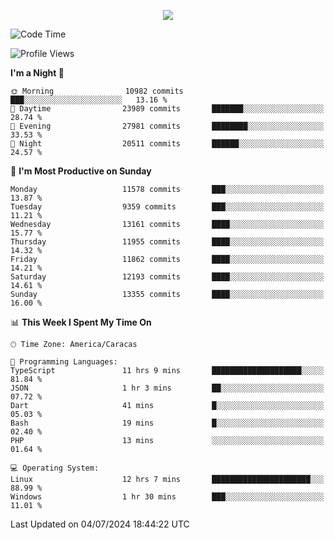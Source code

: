 <p align="center">
  <a href="http://www.github.com/thevacs">
    <img src="https://github-readme-streak-stats.herokuapp.com/?user=thevacs&stroke=ffffff&background=1c1917&ring=0891b2&fire=0891b2&currStreakNum=ffffff&currStreakLabel=0891b2&sideNums=ffffff&sideLabels=ffffff&dates=ffffff&hide_border=true" />
  </a>
</p>

<!--START_SECTION:waka-->
![Code Time](http://img.shields.io/badge/Code%20Time-2%2C578%20hrs%2028%20mins-blue)

![Profile Views](http://img.shields.io/badge/Profile%20Views-0-blue)

**I'm a Night 🦉** 

```text
🌞 Morning                10982 commits       ███░░░░░░░░░░░░░░░░░░░░░░   13.16 % 
🌆 Daytime                23989 commits       ███████░░░░░░░░░░░░░░░░░░   28.74 % 
🌃 Evening                27981 commits       ████████░░░░░░░░░░░░░░░░░   33.53 % 
🌙 Night                  20511 commits       ██████░░░░░░░░░░░░░░░░░░░   24.57 % 
```
📅 **I'm Most Productive on Sunday** 

```text
Monday                   11578 commits       ███░░░░░░░░░░░░░░░░░░░░░░   13.87 % 
Tuesday                  9359 commits        ███░░░░░░░░░░░░░░░░░░░░░░   11.21 % 
Wednesday                13161 commits       ████░░░░░░░░░░░░░░░░░░░░░   15.77 % 
Thursday                 11955 commits       ████░░░░░░░░░░░░░░░░░░░░░   14.32 % 
Friday                   11862 commits       ████░░░░░░░░░░░░░░░░░░░░░   14.21 % 
Saturday                 12193 commits       ████░░░░░░░░░░░░░░░░░░░░░   14.61 % 
Sunday                   13355 commits       ████░░░░░░░░░░░░░░░░░░░░░   16.00 % 
```


📊 **This Week I Spent My Time On** 

```text
🕑︎ Time Zone: America/Caracas

💬 Programming Languages: 
TypeScript               11 hrs 9 mins       ████████████████████░░░░░   81.84 % 
JSON                     1 hr 3 mins         ██░░░░░░░░░░░░░░░░░░░░░░░   07.72 % 
Dart                     41 mins             █░░░░░░░░░░░░░░░░░░░░░░░░   05.03 % 
Bash                     19 mins             █░░░░░░░░░░░░░░░░░░░░░░░░   02.40 % 
PHP                      13 mins             ░░░░░░░░░░░░░░░░░░░░░░░░░   01.64 % 

💻 Operating System: 
Linux                    12 hrs 7 mins       ██████████████████████░░░   88.99 % 
Windows                  1 hr 30 mins        ███░░░░░░░░░░░░░░░░░░░░░░   11.01 % 
```


 Last Updated on 04/07/2024 18:44:22 UTC
<!--END_SECTION:waka-->
